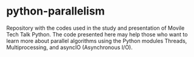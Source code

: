 # python-parallelism
Repository with the codes used in the study and presentation of Movile Tech Talk Python. The code presented here may help those who want to learn more about parallel algorithms using the Python modules Threads, Multiprocessing, and asyncIO (Asynchronous I/O).
